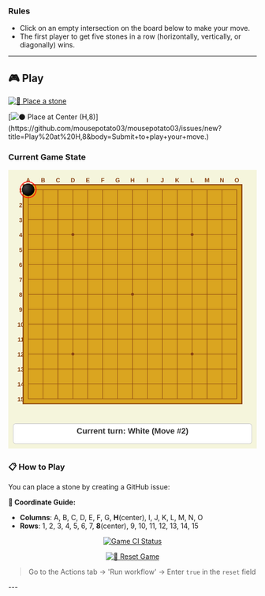 ### Rules
- Click on an empty intersection on the board below to make your move.
- The first player to get five stones in a row (horizontally, vertically, or diagonally) wins.

---
## 🎮 Play
[![🎲 Place a stone](https://img.shields.io/badge/🎲_Play_a_Move-2196F3?style=for-the-badge&logoColor=white)](https://github.com/mousepotato03/mousepotato03/issues/new?title=Play%20at%20&body=Enter%20the%20coordinates%20you%20want%20in%20the%20title%20(e.g.%20Play%20at%20A,1))

[![⚫ Place at Center (H,8)](https://img.shields.io/badge/⚫_Play_at_Center_(H,8)-4CAF50?style=for-the-badge&logoColor=white)](https://github.com/mousepotato03/mousepotato03/issues/new?title=Play%20at%20H,8&body=Submit+to+play+your+move.)

### Current Game State

<!-- The SVG board is rendered here by GitHub -->
![Omok Game Board](https://raw.githubusercontent.com/mousepotato03/mousepotato03/main/board.svg?v=1754592193)

### 📋 How to Play
You can place a stone by creating a GitHub issue:

**📍 Coordinate Guide:**
- **Columns**: A, B, C, D, E, F, G, **H**(center), I, J, K, L, M, N, O  
- **Rows**: 1, 2, 3, 4, 5, 6, 7, **8**(center), 9, 10, 11, 12, 13, 14, 15

<p align="center">
    <a href="https://github.com/mousepotato03/mousepotato03/actions/workflows/omok_game.yml">
        <img src="https://github.com/mousepotato03/mousepotato03/actions/workflows/omok_game.yml/badge.svg" alt="Game CI Status"/>
    </a>
</p>

<div align="center">

[![🔄 Reset Game](https://img.shields.io/badge/🔄_Reset_Game-FF5722?style=for-the-badge&logoColor=white)](https://github.com/mousepotato03/mousepotato03/actions/workflows/omok_game.yml)

> Go to the Actions tab → 'Run workflow' → Enter `true` in the `reset` field
</div>
---